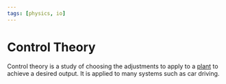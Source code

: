 ```yaml
---
tags: [physics, io]
---
```


# Control Theory

Control theory is a study of choosing the adjustments to apply to a
[plant](202409101403.md) to achieve a desired output. It is applied to many
systems such as car driving.
